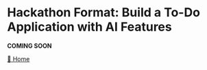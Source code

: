 # Hackathon Format: Build a To-Do Application with AI Features

**COMING SOON**

[🔼 Home ](/Public%20Repo%20Content/README.md) 